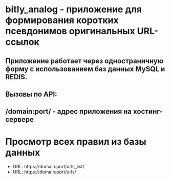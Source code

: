 # bitly_analog - приложение для формирования коротких псевдонимов оригинальных URL-ссылок

## Приложение работает через одностраничную форму с использованием баз данных MySQL и REDIS.

## Вызовы по API: 
## /domain:port/ - адрес приложения на хостинг-сервере

# Просмотр всех правил из базы данных 
* URL: https://domain:port/urls_list/
* URL: https://domain:port/urls/
